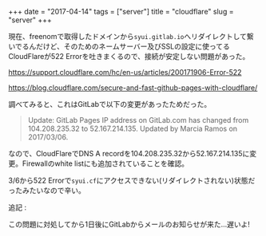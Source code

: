 +++
date = "2017-04-14"
tags = ["server"]
title = "cloudflare"
slug = "server"
+++

現在、freenomで取得したドメインから`syui.gitlab.io`へリダイレクトして繋いでるんだけど、そのためのネームサーバー及びSSLの設定に使ってるCloudFlareが522 Errorを吐きまくるので、接続が安定しない問題があった。

https://support.cloudflare.com/hc/en-us/articles/200171906-Error-522

https://blog.cloudflare.com/secure-and-fast-github-pages-with-cloudflare/

調べてみると、これはGitLabで以下の変更があったためだった。

> Update: GitLab Pages IP address on GitLab.com has changed from 104.208.235.32 to 52.167.214.135. Updated by Marcia Ramos on 2017/03/06.

なので、CloudFlareでDNS A recordを104.208.235.32から52.167.214.135に変更。Firewallのwhite listにも追加されていることを確認。

3/6から522 Errorで`syui.cf`にアクセスできない(リダイレクトされない)状態だったみたいなので辛い。
	  
追記 :

この問題に対処してから1日後にGitLabからメールのお知らせが来た...遅いよ!

